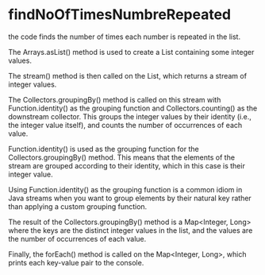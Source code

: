 # findNoOfTimesNumbreRepeated

the code finds the number of times each number is repeated in the list.

The Arrays.asList() method is used to create a List<Integer> containing some integer values.

The stream() method is then called on the List<Integer>, which returns a stream of integer values.

The Collectors.groupingBy() method is called on this stream with Function.identity() as the grouping function and Collectors.counting() as the downstream collector. This groups the integer values by their identity (i.e., the integer value itself), and counts the number of occurrences of each value.

Function.identity() is used as the grouping function for the Collectors.groupingBy() method. This means that the elements of the stream are grouped according to their identity, which in this case is their integer value.

Using Function.identity() as the grouping function is a common idiom in Java streams when you want to group elements by their natural key rather than applying a custom grouping function.
  
  
The result of the Collectors.groupingBy() method is a Map<Integer, Long> where the keys are the distinct integer values in the list, and the values are the number of occurrences of each value.

Finally, the forEach() method is called on the Map<Integer, Long>, which prints each key-value pair to the console.
